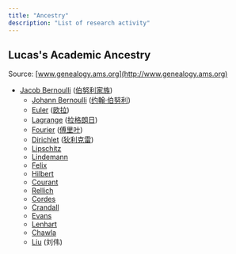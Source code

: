 ```yaml
---
title: "Ancestry"
description: "List of research activity"
---
```


## Lucas's Academic Ancestry


Source: [www.genealogy.ams.org](http://www.genealogy.ams.org)

- [Jacob Bernoulli](https://en.wikipedia.org/wiki/Jacob_Bernoulli) ([伯努利家族](https://zh.wikipedia.org/wiki/雅各布·伯努利))
  - [Johann Bernoulli](https://en.wikipedia.org/wiki/Johann_Bernoulli) ([约翰·伯努利](https://zh.wikipedia.org/wiki/約翰·白努利))
  - [Euler](https://en.wikipedia.org/wiki/Leonhard_Euler) ([欧拉](https://zh.wikipedia.org/wiki/萊昂哈德·歐拉))
  - [Lagrange](https://en.wikipedia.org/wiki/Joseph-Louis_Lagrange) ([拉格朗日](https://zh.wikipedia.org/wiki/約瑟夫·路易·拉格朗日))
  - [Fourier](https://en.wikipedia.org/wiki/Joseph_Fourier) ([傅里叶](https://zh.wikipedia.org/wiki/约瑟夫·傅立叶))
  - [Dirichlet](https://en.wikipedia.org/wiki/Peter_Gustav_Lejeune_Dirichlet) ([狄利克雷](https://zh.wikipedia.org/wiki/狄利克雷))
  - [Lipschitz](https://en.wikipedia.org/wiki/Rudolf_Lipschitz)
  - [Lindemann](https://en.wikipedia.org/wiki/Ferdinand_von_Lindemann)
  - [Felix](https://en.wikipedia.org/wiki/Felix_Klein)
  - [Hilbert](https://en.wikipedia.org/wiki/David_Hilbert)
  - [Courant](https://en.wikipedia.org/wiki/Richard_Courant)
  - [Rellich](https://en.wikipedia.org/wiki/Franz_Rellich)
  - [Cordes](https://de.wikipedia.org/wiki/Heinz_Otto_Cordes)
  - [Crandall](https://en.wikipedia.org/wiki/Michael_G._Crandall)
  - [Evans](https://en.wikipedia.org/wiki/Lawrence_C._Evans)
  - [Lenhart](https://en.wikipedia.org/wiki/Suzanne_Lenhart)
  - [Chawla](https://www.genealogy.math.ndsu.nodak.edu/id.php?id=3907)
  - [Liu](https://www.genealogy.math.ndsu.nodak.edu/id.php?id=195531) (刘伟)


